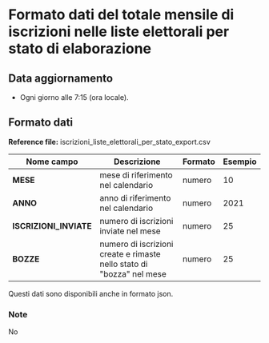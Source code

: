 # Formato dati del totale mensile di iscrizioni nelle liste elettorali per stato di elaborazione

## Data aggiornamento
- Ogni giorno alle 7:15 (ora locale). 

## Formato dati

**Reference file:** iscrizioni_liste_elettorali_per_stato_export.csv<br>

| Nome campo                  | Descrizione                       | Formato                       | Esempio             |
|-----------------------------|-----------------------------------|-------------------------------|---------------------|
| **MESE**       | mese di riferimento nel calendario             | numero                   | 10       |
| **ANNO**  | anno di riferimento nel calendario  |   numero     |        2021         |
| **ISCRIZIONI_INVIATE**       | numero di iscrizioni inviate nel mese | numero             | 25             |
| **BOZZE**       | numero di iscrizioni create e rimaste nello stato di "bozza" nel mese | numero             | 25             |

Questi dati sono disponibili anche in formato json.

### Note
No
